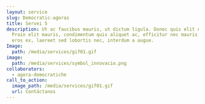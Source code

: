 ```yaml
---
layout: service
slug: Democratic-agoras
title: Servei 5
description: Ut ac faucibus mauris, ut dictum ligula. Donec quis elit elit.
  Proin elit mauris, condimentum quis aliquet ac, efficitur nec mauris. Quisque
  eros ex, laoreet sed lobortis nec, interdum a augue.
Image:
  path: /media/services/gif01.gif
image:
  path: /media/services/symbol_innovacio.png
collaborators:
  - agora-democratiche
call_to_action:
  image_path: /media/services/gif01.gif
  url: Contáctanos
---
```

